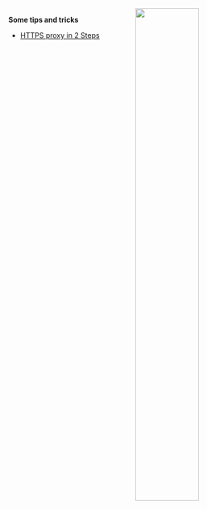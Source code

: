 <picture>
<source
  srcset="https://github-readme-stats.vercel.app/api?username=argami&count_private=true&show_icons=true&theme=github_dark_dimmed"
  media="(prefers-color-scheme: dark)"
/>
<img align="right" width="50%" src="https://github-readme-stats.vercel.app/api?username=argami&count_private=true&show_icons=true" />
</picture>

**Some tips and tricks**

- [HTTPS proxy in 2 Steps](https://gist.github.com/argami/f4ebf6025ea15460e2f7a68bccd12aca)

